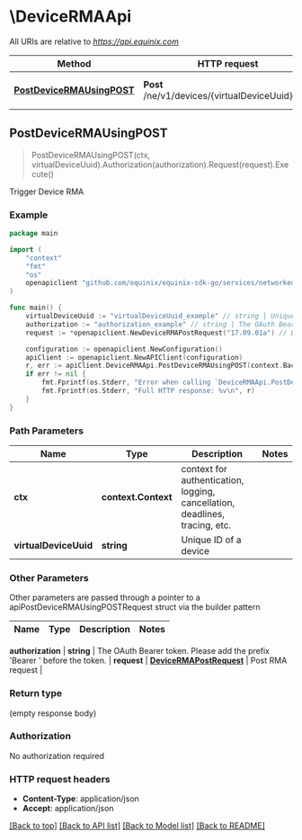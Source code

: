 # \DeviceRMAApi

All URIs are relative to *https://api.equinix.com*

Method | HTTP request | Description
------------- | ------------- | -------------
[**PostDeviceRMAUsingPOST**](DeviceRMAApi.md#PostDeviceRMAUsingPOST) | **Post** /ne/v1/devices/{virtualDeviceUuid}/rma | Trigger Device RMA



## PostDeviceRMAUsingPOST

> PostDeviceRMAUsingPOST(ctx, virtualDeviceUuid).Authorization(authorization).Request(request).Execute()

Trigger Device RMA



### Example

```go
package main

import (
	"context"
	"fmt"
	"os"
	openapiclient "github.com/equinix/equinix-sdk-go/services/networkedgev1"
)

func main() {
	virtualDeviceUuid := "virtualDeviceUuid_example" // string | Unique ID of a device
	authorization := "authorization_example" // string | The OAuth Bearer token. Please add the prefix 'Bearer ' before the token.
	request := *openapiclient.NewDeviceRMAPostRequest("17.09.01a") // DeviceRMAPostRequest | Post RMA request

	configuration := openapiclient.NewConfiguration()
	apiClient := openapiclient.NewAPIClient(configuration)
	r, err := apiClient.DeviceRMAApi.PostDeviceRMAUsingPOST(context.Background(), virtualDeviceUuid).Authorization(authorization).Request(request).Execute()
	if err != nil {
		fmt.Fprintf(os.Stderr, "Error when calling `DeviceRMAApi.PostDeviceRMAUsingPOST``: %v\n", err)
		fmt.Fprintf(os.Stderr, "Full HTTP response: %v\n", r)
	}
}
```

### Path Parameters


Name | Type | Description  | Notes
------------- | ------------- | ------------- | -------------
**ctx** | **context.Context** | context for authentication, logging, cancellation, deadlines, tracing, etc.
**virtualDeviceUuid** | **string** | Unique ID of a device | 

### Other Parameters

Other parameters are passed through a pointer to a apiPostDeviceRMAUsingPOSTRequest struct via the builder pattern


Name | Type | Description  | Notes
------------- | ------------- | ------------- | -------------

 **authorization** | **string** | The OAuth Bearer token. Please add the prefix &#39;Bearer &#39; before the token. | 
 **request** | [**DeviceRMAPostRequest**](DeviceRMAPostRequest.md) | Post RMA request | 

### Return type

 (empty response body)

### Authorization

No authorization required

### HTTP request headers

- **Content-Type**: application/json
- **Accept**: application/json

[[Back to top]](#) [[Back to API list]](../README.md#documentation-for-api-endpoints)
[[Back to Model list]](../README.md#documentation-for-models)
[[Back to README]](../README.md)

